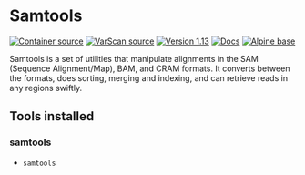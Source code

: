 # Samtools

[![Container source](https://img.shields.io/static/v1?label=Container%20Source&message=GitHub&color=lightgrey&logo=github&style=flat-square)](https://github.com/MillironX/singularity-builds/tree/master/samtools)
[![VarScan source](https://img.shields.io/static/v1?label=Samtools%20Source&message=GitHub&color=lightgrey&logo=github&style=flat-square)](https://github.com/samtools/samtools)
[![Version 1.13](https://img.shields.io/static/v1?label=Latest%20version&message=1.13&color=yellowgreen&logo=linuxcontainers&style=flat-square)](https://cloud.sylabs.io/library/millironx/default/samtools)
[![Docs](https://img.shields.io/static/v1?label=Docs&message=man/web&color=blue&style=flat-square)](https://www.htslib.org/doc/samtools.html)
[![Alpine base](https://img.shields.io/static/v1?label=Base%20image&message=Alpine&color=0d597f&logo=alpinelinux&style=flat-square)](https://www.alpinelinux.org/)

Samtools is a set of utilities that manipulate alignments in the SAM (Sequence Alignment/Map), BAM, and CRAM formats. It converts between the formats, does sorting, merging and indexing, and can retrieve reads in any regions swiftly.

## Tools installed

### samtools

- `samtools`
